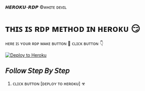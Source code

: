 𝙃𝙀𝙍𝙊𝙆𝙐-𝙍𝘿𝙋
©ᴡʜɪᴛᴇ ᴅᴇᴠɪʟ 
# ᴛʜɪꜱ ɪꜱ ʀᴅᴘ ᴍᴇᴛʜᴏᴅ ɪɴ ʜᴇʀᴏᴋᴜ 😏

ʜᴇʀᴇ ɪꜱ ʏᴏᴜʀ ʀᴅᴘ ᴍᴀᴋᴇ ʙᴜᴛᴛᴏɴ 🤫
ᴄʟɪᴄᴋ ʙᴜᴛᴛᴏɴ 👇
<p><a href="https://dashboard.heroku.com/new?template=https://github.com/OsharaShaveen/HerokuRdp"> <img src="https://www.herokucdn.com/deploy/button.svg" alt="Deploy to Heroku" /></a></p>


## 𝘍𝘰𝘭𝘭𝘰𝘸 𝘚𝘵𝘦𝘱 𝘉𝘺 𝘚𝘵𝘦𝘱

1. ᴄʟɪᴄᴋ ʙᴜᴛᴛᴏɴ [ᴅᴇᴘʟᴏʏ ᴛᴏ ʜᴇʀᴏᴋᴜ] ☣
